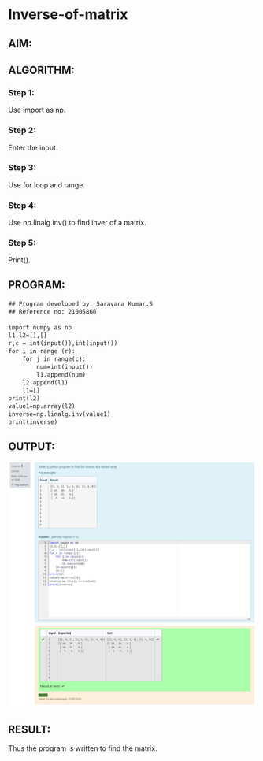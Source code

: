 # Inverse-of-matrix

## AIM:

## ALGORITHM:
### Step 1:
Use import as np.
### Step 2:
Enter the input.
### Step 3:
Use for loop and range.
### Step 4:
Use np.linalg.inv() to find inver of a matrix.
### Step 5:
Print().

## PROGRAM:
```
## Program developed by: Saravana Kumar.S
## Reference no: 21005866

import numpy as np
l1,l2=[],[]
r,c = int(input()),int(input())
for i in range (r):
    for j in range(c):
        num=int(input())
        l1.append(num)
    l2.append(l1)
    l1=[]
print(l2)
value1=np.array(l2)
inverse=np.linalg.inv(value1)
print(inverse)
```
## OUTPUT:
![output](./out.png)
## RESULT:
Thus the program is written to find the matrix.